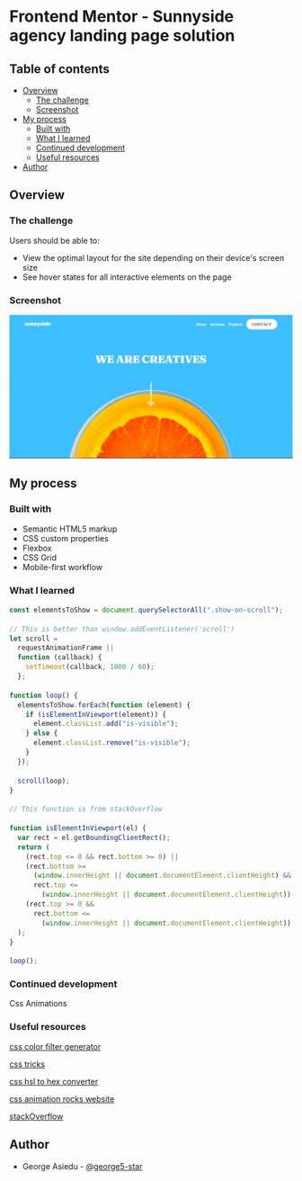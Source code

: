 # Frontend Mentor - Sunnyside agency landing page solution

## Table of contents

- [Overview](#overview)
  - [The challenge](#the-challenge)
  - [Screenshot](#screenshot)
- [My process](#my-process)
  - [Built with](#built-with)
  - [What I learned](#what-i-learned)
  - [Continued development](#continued-development)
  - [Useful resources](#useful-resources)
- [Author](#author)

## Overview

### The challenge

Users should be able to:

- View the optimal layout for the site depending on their device's screen size
- See hover states for all interactive elements on the page

### Screenshot

![Project screenshot](./src/images/project%20screenshot.PNG)

## My process

### Built with

- Semantic HTML5 markup
- CSS custom properties
- Flexbox
- CSS Grid
- Mobile-first workflow

### What I learned

```js
const elementsToShow = document.querySelectorAll(".show-on-scroll");

// This is better than window.addEventListener('scroll')
let scroll =
  requestAnimationFrame ||
  function (callback) {
    setTimeout(callback, 1000 / 60);
  };

function loop() {
  elementsToShow.forEach(function (element) {
    if (isElementInViewport(element)) {
      element.classList.add("is-visible");
    } else {
      element.classList.remove("is-visible");
    }
  });

  scroll(loop);
}

// This function is from stackOverflow

function isElementInViewport(el) {
  var rect = el.getBoundingClientRect();
  return (
    (rect.top <= 0 && rect.bottom >= 0) ||
    (rect.bottom >=
      (window.innerHeight || document.documentElement.clientHeight) &&
      rect.top <=
        (window.innerHeight || document.documentElement.clientHeight)) ||
    (rect.top >= 0 &&
      rect.bottom <=
        (window.innerHeight || document.documentElement.clientHeight))
  );
}

loop();
```

### Continued development

Css Animations

### Useful resources

[css color filter generator](https://angel-rs.github.io/css-color-filter-generator/)

[css tricks](https://css-tricks.com/snippets/css/css-triangle/)

[css hsl to hex converter](https://easyretro.io/tools/hsl-to-hex/)

[css animation rocks website](https://cssanimation.rocks/scroll-animations/)

[stackOverflow](http://stackoverflow.com/a/7557433/274826)

## Author

- George Asiedu - [@george5-star](https://www.frontendmentor.io/profile/george5-star)
